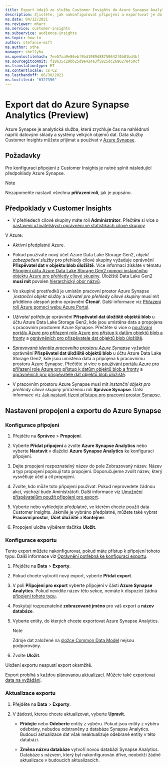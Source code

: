 ```yaml
---
title: Export údajů ze služby Customer Insights do Azure Synapse Analytics
description: Zjistěte, jak nakonfigurovat připojení a exportovat je do Azure Synapse Analytics.
ms.date: 04/12/2021
ms.reviewer: mhart
ms.service: customer-insights
ms.subservice: audience-insights
ms.topic: how-to
author: stefanie-msft
ms.author: sthe
manager: shellyha
ms.openlocfilehash: 7ee57aa9e86ebf9bd1989d88750642f0b01bd4bf
ms.sourcegitcommit: f18635c29bb25d9e424a3f5825dc2696278450cf
ms.translationtype: HT
ms.contentlocale: cs-CZ
ms.lasthandoff: 06/30/2021
ms.locfileid: "6327356"
---
```

# <a name="export-data-to-azure-synapse-analytics-preview"></a>Export dat do Azure Synapse Analytics (Preview)

Azure Synapse je analytická služba, která zrychluje čas na nahlédnutí napříč datovými sklady a systémy velkých objemů dat. Data služby Customer Insights můžete přijímat a používat v [Azure Synapse](/azure/synapse-analytics/overview-what-is).

## <a name="prerequisites"></a>Požadavky

Pro konfiguraci připojení z Customer Insights je nutné splnit následující předpoklady Azure Synapse.

> [!NOTE]
> Nezapomeňte nastavit všechna **přiřazení rolí**, jak je popsáno.  

## <a name="prerequisites-in-customer-insights"></a>Předpoklady v Customer Insights

* V přehledech cílové skupiny máte roli **Administrátor**. Přečtěte si více o [nastavení uživatelských oprávnění ve statistikách cílové skupiny](permissions.md#assign-roles-and-permissions)

V Azure: 

- Aktivní předplatné Azure.

- Pokud používáte nový účet Azure Data Lake Storage Gen2, *objekt zabezpečení služby* pro přehledy cílové skupiny vyžaduje oprávnění **Přispěvatel dat v objektu blob úložiště**. Více informací získáte v tématu [Připojení účtu Azure Data Lake Storage Gen2 pomocí instančního objektu Azure pro přehledy cílové skupiny](connect-service-principal.md). Úložiště Data Lake Gen2 **musí mít** povolen [hierarchický obor názvů](/azure/storage/blobs/data-lake-storage-namespace).

- Ve skupině prostředků je umístěn pracovní prostor Azure Synapse ,*instanční objekt služby* a *uživatel pro přehledy cílové skupiny* musí mít přiděleno alespoň jedno oprávnění **Čtenář**. Další informace viz [Přiřazení rolí Azure pomocí webu Azure Portal](/azure/role-based-access-control/role-assignments-portal).

- *Uživatel* potřebuje oprávnění **Přispěvatel dat úložiště objektů blob** u účtu Azure Data Lake Storage Gen2, kde jsou umístěna data a propojena s pracovním prostorem Azure Synapse. Přečtěte si více o [používání portálu Azure pro přiřazení role Azure pro přístup k datům objektů blob a fronty](/azure/storage/common/storage-auth-aad-rbac-portal) a [oprávněních pro přispěvatele dat objektů blob úložiště](/azure/role-based-access-control/built-in-roles#storage-blob-data-contributor).

- *[Spravovaná identita pracovního prostoru Azure Synapse](/azure/synapse-analytics/security/synapse-workspace-managed-identity)* vyžaduje oprávnění **Přispěvatel dat úložiště objektů blob** u účtu Azure Data Lake Storage Gen2, kde jsou umístěna data a připojena k pracovnímu prostoru Azure Synapse. Přečtěte si více o [používání portálu Azure pro přiřazení role Azure pro přístup k datům objektů blob a fronty](/azure/storage/common/storage-auth-aad-rbac-portal) a [oprávněních pro přispěvatele dat objektů blob úložiště](/azure/role-based-access-control/built-in-roles#storage-blob-data-contributor).

- V pracovním prostoru Azure Synapse musí mít *instanční objekt pro přehledy cílové skupiny* přiřazenou roli **Správce Synapse**. Další informace viz [Jak nastavit řízení přístupu pro pracovní prostor Synapse](/azure/synapse-analytics/security/how-to-set-up-access-control).

## <a name="set-up-the-connection-and-export-to-azure-synapse"></a>Nastavení propojení a exportu do Azure Synapse

### <a name="configure-a-connection"></a>Konfigurace připojení

1. Přejděte na **Správce** > **Propojení**.

1. Vyberte **Přidat připojení** a zvolte **Azure Synapse Analytics** nebo vyberte **Nastavit** v dlaždici **Azure Synapse Analytics** ke konfiguraci připojení.

1. Dejte propojení rozpoznatelný název do pole Zobrazovaný název. Název a typ propojení popisují toto propojení. Doporučujeme zvolit název, který vysvětluje účel a cíl propojení.

1. Zvolte, kdo může toto připojení používat. Pokud neprovedete žádnou akci, výchozí bude Aministrátoři. Další informace viz [Umožnění přispěvatelům použít připojení pro export](connections.md#allow-contributors-to-use-a-connection-for-exports).

1. Vyberte nebo vyhledejte předplatné, ve kterém chcete použít data Customer Insights. Jakmile je vybráno předplatné, můžete také vybrat **Pracovní prostor**, **Účet úložiště** a **Kontejner**.

1. Propojení uložte výběrem tlačítka **Uložit**.

### <a name="configure-an-export"></a>Konfigurace exportu

Tento export můžete nakonfigurovat, pokud máte přístup k připojení tohoto typu. Další informace viz [Oprávnění potřebná ke konfiguraci exportu](export-destinations.md#set-up-a-new-export).

1. Přejděte na **Data** > **Exporty**.

1. Pokud chcete vytvořit nový export, vyberte **Přidat export**.

1. V poli **Připojení pro export** vyberte připojení v části **Azure Synapse Analytics**. Pokud nevidíte název této sekce, nemáte k dispozici žádná [připojení tohoto typu](connections.md).

1. Poskytují rozpoznatelné **zobrazované jméno** pro váš export a **název databáze**.

1. Vyberte entity, do kterých chcete exportovat Azure Synapse Analytics.
   > [!NOTE]
   > Zdroje dat založené na [složce Common Data Model](connect-common-data-model.md) nejsou podporovány.

2. Zvolte **Uložit**.

Uložení exportu nespustí export okamžitě.

Export probíhá s každou [plánovanou aktualizací](system.md#schedule-tab). Můžete také [exportovat data na vyžádání](export-destinations.md#run-exports-on-demand).

### <a name="update-an-export"></a>Aktualizace exportu

1. Přejděte na **Data** > **Exporty**.

1. V žádosti, kterou chcete aktualizovat, vyberte **Upravit**.

   - **Přidejte** nebo **Odeberte** entity z výběru. Pokud jsou entity z výběru odebrány, nebudou odstraněny z databáze Synapse Analytics. Budoucí aktualizace dat však neaktualizuje odebrané entity v této databázi.

   - **Změna názvu databáze** vytvoří novou databázi Synapse Analytics. Databáze s názvem, který byl nakonfigurován dříve, neobdrží žádné aktualizace v budoucích aktualizacích.
